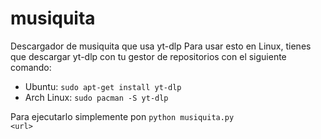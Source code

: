 # musiquita
Descargador de musiquita que usa yt-dlp
Para usar esto en Linux, tienes que descargar yt-dlp con tu gestor de repositorios con el siguiente comando:
 - Ubuntu: <code>sudo apt-get install yt-dlp</code>
 - Arch Linux: <code>sudo pacman -S yt-dlp</code>

 Para ejecutarlo simplemente pon <code>python musiquita.py &lt;url&gt;</code>
